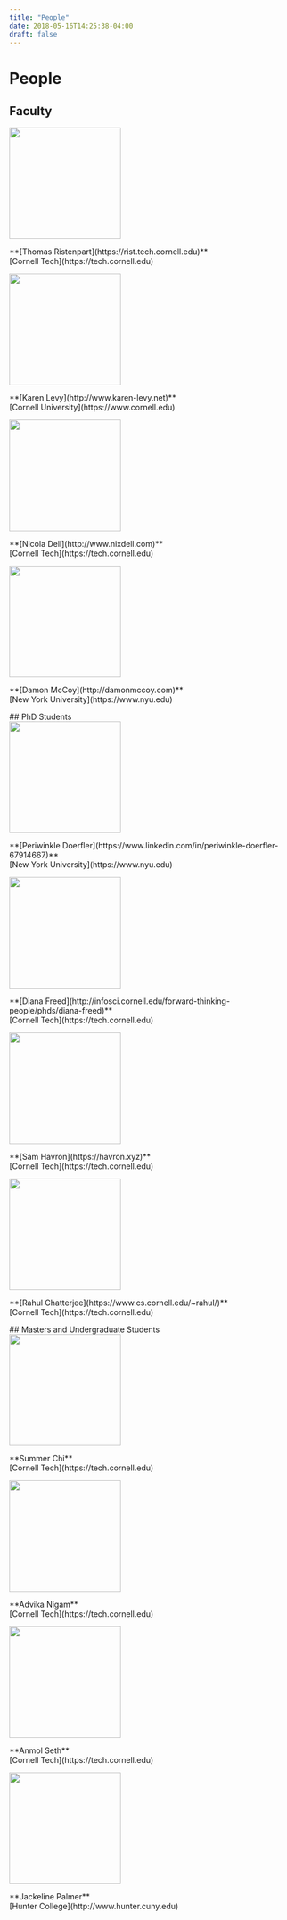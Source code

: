 ```yaml
---
title: "People"
date: 2018-05-16T14:25:38-04:00
draft: false
---
```

# People
## Faculty
  <div class="container">
    <img class="middle-img" src="/images/ThomasRistenpart.jpg" style="object-fit: cover;width: 200px; max-height: 200px;"/>
    <p>**[Thomas Ristenpart](https://rist.tech.cornell.edu)**<br>[Cornell Tech](https://tech.cornell.edu)</p>
  </div>
  <div class="container">
    <img class="middle-img" src="/images/KarenLevy.jpg" style="object-fit: cover;width: 200px; max-height: 200px;"/>
    <p>**[Karen Levy](http://www.karen-levy.net)**<br>[Cornell University](https://www.cornell.edu)</p>
  </div>
  <div class="container">
    <img class="middle-img" src="/images/NicolaDell.jpg" style="object-fit: cover;width: 200px; max-height: 200px;"/>
    <p>**[Nicola Dell](http://www.nixdell.com)**<br>[Cornell Tech](https://tech.cornell.edu)</p>
  </div>
  <div class="container">
    <img class="middle-img" src="/images/DamonMcCoy.jpg" style="object-fit: cover;width: 200px; max-height: 200px;"/>
    <p>**[Damon McCoy](http://damonmccoy.com)**<br>[New York University](https://www.nyu.edu)</p>
  </div>
## PhD Students
  <div class="container">
    <img class="middle-img" src="/images/PeriwinkleDoerfler.jpg" style="object-fit: cover;width: 200px; max-height: 200px;"/>
    <p>**[Periwinkle Doerfler](https://www.linkedin.com/in/periwinkle-doerfler-67914667)**<br>[New York University](https://www.nyu.edu)</p>
  </div>
  <div class="container">
    <img class="middle-img" src="/images/DianaFreed.jpg" style="object-fit: cover;width: 200px; max-height: 200px;"/>
    <p>**[Diana Freed](http://infosci.cornell.edu/forward-thinking-people/phds/diana-freed)**<br>[Cornell Tech](https://tech.cornell.edu)</p>
  </div>
  <div class="container">
    <img class="middle-img" src="/images/SamHavron.jpg" style="object-fit: cover;width: 200px; max-height: 200px;"/>
    <p>**[Sam Havron](https://havron.xyz)**<br>[Cornell Tech](https://tech.cornell.edu)</p>
  </div>
  <div class="container">
    <img class="middle-img" src="/images/RahulChatterjee.jpg" style="object-fit: cover;width: 200px; max-height: 200px;"/>
    <p>**[Rahul Chatterjee](https://www.cs.cornell.edu/~rahul/)**<br>[Cornell Tech](https://tech.cornell.edu)</p>
  </div>
## Masters and Undergraduate Students
  <div class="container">
    <img class="middle-img" src="/images/tech.png" style="object-fit: cover;width: 200px; max-height: 200px;"/>
    <p>**Summer Chi**<br>[Cornell Tech](https://tech.cornell.edu)</p>
  </div>
  <div class="container">
    <img class="middle-img" src="/images/tech.png" style="object-fit: cover;width: 200px; max-height: 200px;"/>
    <p>**Advika Nigam**<br>[Cornell Tech](https://tech.cornell.edu)</p>
  </div>
  <div class="container">
    <img class="middle-img" src="/images/tech.png" style="object-fit: cover;width: 200px; max-height: 200px;"/>
    <p>**Anmol Seth**<br>[Cornell Tech](https://tech.cornell.edu)</p>
  </div>
  <div class="container">
    <img class="middle-img" src="/images/hunter.jpg" style="object-fit: cover;width: 200px; max-height: 200px;"/>
    <p>**Jackeline Palmer**<br>[Hunter College](http://www.hunter.cuny.edu)</p>
  </div>
</div>
